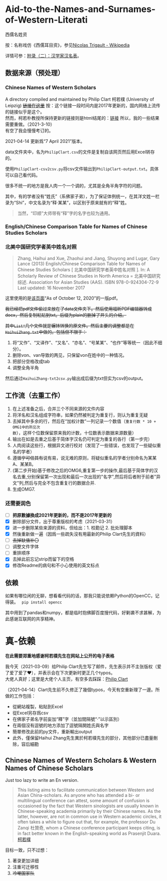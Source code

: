 # Aid-to-the-Names-and-Surnames-of-Western-Literati
西儒名姓资<br>

按：名称戏仿《西儒耳目资》，参见[Nicolas Trigault - Wikipedia](https://en.wikipedia.org/wiki/Nicolas_Trigault#Publications)

详情可参：[附录（二）：汉学家汉名表](https://mp.weixin.qq.com/s/K9qDpcOuWXKXCNDebQQP_Q)。



## 数据来源（预处理）

### Chinese Names of Western Scholars
A directory compiled and maintained by Philip Clart 柯若樸 (University of Leipzig)
~~[链接在这里](https://home.uni-leipzig.de/clartp/ChineseNamesWesternScholars.htm)~~
按：这个链接一段时间内是2017年更新的，国内网络上流传的链接似乎是这个。<br>
然而，柯若朴教授所保持更新的链接则是html结尾的：[链接](https://home.uni-leipzig.de/clartp/ChineseNamesWesternScholars.html)
所以，我的一些结果需要重做。（2021-3-10）<br>
有空了我会慢慢考订的。

2021-04-14 更新爲“7 April 2021”版本。

data文件夹中，名为`PhilipClart.csv`的文件是复制自该网页然后用Excel转存的。

使用`PhilipClart-csv2csv.py`将csv文件输出到`PhilipClart-output.txt`。具体可以自己看代码。

很多不统一的地方是我人肉一个一个调的，尤其是全角半角字符的问题。

其中，有的学者没有“姓氏”（系佛家子弟），为了保证体例统一，在其洋文姓一栏录为“Shi”，中文名录为“释·某某”，以区别于原来就有的“释”姓。

> 当然，“印顺”大师带有“释”字的名字也较为通用。

### English/Chinese Comparison Table for Names of Chinese Studies Scholars
### 北美中国研究学者英中姓名对照
> Zhang, Haihui and Xue, Zhaohui and Jiang, Shuyong and Lugar, Gary Lance (2013) English/Chinese Comparison Table for Names of Chinese Studies Scholars [ 北美中国研究学者英中姓名对照 ]. In: A Scholarly Review of Chinese Studies in North America = 北美中国研究综述. Association for Asian Studies (AAS). ISBN 978-0-924304-72-9
Last updated: 16 November 2017

这里使用的是[该页面](http://d-scholarship.pitt.edu/17682/PDF)“As of October 12, 2020”的一版pdf。

~~我已经把pdf文件偷过来放在了data文件夹下。然后使用福昕PDF编辑器转成docx，然后复制粘贴到txt。后缀为plain的删掉了开头的介绍。~~

~~其中`List*`几个文件就是辗转转换的原文件。然后主要的调整都是在`HaihuiZhang.txt`中做的。包括但不限于：~~

1. 将“又作”、“又译作”、“又名”、“亦名”、“号某某”、“也作”等等统一（因此不细分）。
2. 删除von、van导致的两见，只保留von在姓中的一种情况。
3. 把部分空格改成tab
4. 调整全角半角

然后通过`HaihuiZhang-txt2csv.py`输出成后缀为txt但实为csv的output。

## 工作流（去重工作）

1. 在上述准备之后，合并三个不同来源的文件内容
2. 将洋名和汉名组成字符串，如果仍然被判定为重复行，则认为重复无疑
3. 去掉其中多余的行，然后在“加权计数”一列记录一个数值（`重复行数 * 10 + OMG1中的所见次数`），这样个位数保留原来我的计数，十位数表示数据来源数量）
4. 输出在如是去重之后基于简体字汉名仍可判定为重复的各行（第一步完）
5. 人肉阅读这些行，根据异文进行校对（发现了一些错误，也发现了一些疑似重名的学者）
6. 遵循~~宁可信其有~~说有易，说无难的原则，将疑似重名的学者分别命名为某某A、某某B。
7. (第二步开始)基于修改之后的OMG6,重复第一步的操作,最后基于简体字的汉名去重,分别保留第一次出现和最后一次出现的"名字",然后将后者附于前者"异文"列,然后与完全不包含重复行的数据合并.
8. 生成OMG7.

### 还需要润色

- [ ] **把原數據換成2021年更新的，而不是2017年更新的**
- [x] 删除部分文件，出于尊重版权的考虑（2021-03-31）
- [x] 进一步删除某些来源的资料，但给出：1. 校勘记 2. 批处理脚本
- [x] 然後重新做一遍（因爲一些疏失沒有用最新的Philip Clart先生的資料）
- [ ] ~~去掉缺值补〇~~
- [ ] 调整文件字体
- [ ] 重排顺序
- [x] 去掉此前忘记strip而留下的空格
- [x] 修改Readme的病句和不小心使用的英文标点

## 依赖

如果有哪位闲的无聊，想看看代码的话，那我只能说依赖Python的OpenCC，记得装。
``` pip install opencc```

其中用到了pandas和numpy，都是临时抱佛脚百度搜代码，好剿袭不求甚解，为此感谢互联网的共享精神。

# 真-依赖

**在此需要郑重地感谢柯若樸先生在网站上公开的电子表格**<br>

我今天（2021-03-09）给Philip Clart先生写了邮件，先生表示并不主张版权（爱了爱了爱了❤），并表示会在下次更新时更正几个typos。<br>
大佬人真好；这里是大佬个人主页，有空多去踩踩：[Philip Clart](https://home.uni-leipzig.de/clartp/)

（2021-04-14）Clart先生前不久修正了幾個typos，今天有空重新理了一邊。所做的工作包括：
- 從網站複製，粘貼到Excel
- 從Excel另存爲csv
- 在佛家子弟名字前妄加“釋”字（並加間隔號“·”以示區別）
- 在兩個沒有逗號的地方添加了逗號隔開姓氏與名字
- 簡單修改此前的py文件，重新輸出output
- 此外，僅保留Haihui Zhang先生異於柯若樸先生的部分，其他部分已盡量刪除，容后細勘

## Chinese Names of Western Scholars & Western Names of Chinese Scholars

Just too lazy to write an En version.

> This listing aims to facilitate communication between Western and Asian China-scholars. As anyone who has attended a bi- or multilingual conference can attest, some amount of confusion is occasioned by the fact that Western sinologists are usually known in Chinese-speaking academia primarily by their Chinese names. As the latter, however, are not in common use in Western academic circles, it often takes a while to figure out that, for example, the professor Du Zanqi 杜贊奇, whom a Chinese conference participant keeps citing, is in fact better known in the English-speaking world as Prasenjit Duara.<br>
> [柯若樸](https://home.uni-leipzig.de/clartp/ChineseNamesWesternScholars.htm)

目标一致，只不过想：
1. 著录更加详细
2. 注重可迁移性
3. ~~冷嘲国家队~~
